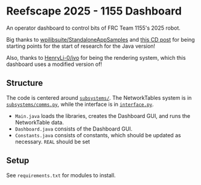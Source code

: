 # Reefscape 2025 - 1155 Dashboard
An operator dashboard to control bits of FRC Team 1155's 2025 robot.

Big thanks to [wpilibsuite/StandaloneAppSamples](https://github.com/wpilibsuite/StandaloneAppSamples/tree/main) and [this CD post](https://www.chiefdelphi.com/t/problems-with-importing-wpilib-java/424464) for being starting points for the start of research for the Java version!

Also, thanks to [HenryLi-0/ivo](https://github.com/HenryLi-0/ivo/tree/main) for being the rendering system, which this dashboard uses a modified version of!

## Structure
The code is centered around [`subsystems/`](subsystems/). The NetworkTables system is in [`subsystems/comms.py`](</subsystems/comms.py>), while the interface is in [`interface.py`](</subsystems/interface.py>).

- `Main.java` loads the libraries, creates the Dashboard GUI, and runs the NetworkTable data.
- `Dashboard.java` consists of the Dashboard GUI.
- `Constants.java` consists of constants, which should be updated as necessary. `REAL` should be set

## Setup

See `requirements.txt` for modules to install.